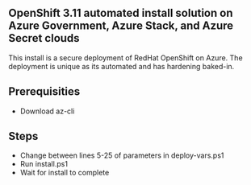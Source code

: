 ## OpenShift 3.11 automated install solution on Azure Government, Azure Stack, and Azure Secret clouds

This install is a secure deployment of RedHat OpenShift on Azure. The deployment is unique as its automated and has hardening baked-in.

## Prerequisities
* Download az-cli

## Steps
* Change between lines 5-25 of parameters in deploy-vars.ps1
* Run install.ps1
* Wait for install to complete
